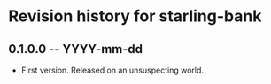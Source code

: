 # Revision history for starling-bank

## 0.1.0.0 -- YYYY-mm-dd

* First version. Released on an unsuspecting world.
